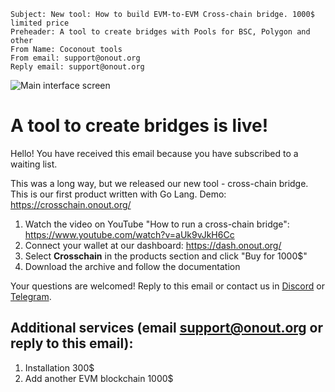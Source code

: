 ```
Subject: New tool: How to build EVM-to-EVM Cross-chain bridge. 1000$ limited price
Preheader: A tool to create bridges with Pools for BSC, Polygon and other
From Name: Coconout tools
From email: support@onout.org
Reply email: support@onout.org
```

![Main interface screen](https://screenshots.wpmix.net/chrome_aeOFUruF7Kp8I3xXotTVlyfaNhtqzrkk.png)

# A tool to create bridges is live!

Hello! You have received this email because you have subscribed to a waiting list.

This was a long way, but we released our new tool - cross-chain bridge. This is our first product written with Go Lang. Demo: https://crosschain.onout.org/

1. Watch the video on YouTube "How to run a cross-chain bridge": https://www.youtube.com/watch?v=aUk9vJkH6Cc
2. Connect your wallet at our dashboard: https://dash.onout.org/
3. Select **Crosschain** in the products section and click "Buy for 1000$"
4. Download the archive and follow the documentation

Your questions are welcomed! Reply to this email or contact us in [Discord](https://discord.gg/VwKEmHEgVN) or [Telegram](https://t.me/onoutsupportbot).

## Additional services (email support@onout.org or reply to this email): 

1. Installation 300$
2. Add another EVM blockchain 1000$
